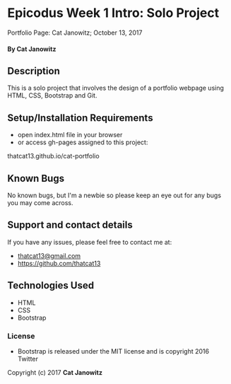# Epicodus Week 1 Intro: Solo Project

Portfolio Page: Cat Janowitz; October 13, 2017

#### By Cat Janowitz

## Description

This is a solo project that involves the design of a portfolio webpage using HTML, CSS, Bootstrap and Git.

## Setup/Installation Requirements

* open index.html file in your browser
* or access gh-pages assigned to this project:

thatcat13.github.io/cat-portfolio



## Known Bugs

No known bugs, but I'm a newbie so please keep an eye out for any bugs you may come across.

## Support and contact details

If you have any issues, please feel free to contact me at:
* thatcat13@gmail.com
* https://github.com/thatcat13

## Technologies Used

* HTML
* CSS
* Bootstrap

### License

* Bootstrap is released under the MIT license and is copyright 2016 Twitter


Copyright (c) 2017 **Cat Janowitz**
